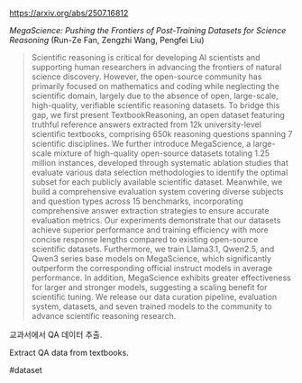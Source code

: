 https://arxiv.org/abs/2507.16812

*MegaScience: Pushing the Frontiers of Post-Training Datasets for Science Reasoning* (Run-Ze Fan, Zengzhi Wang, Pengfei Liu)

> Scientific reasoning is critical for developing AI scientists and supporting human researchers in advancing the frontiers of natural science discovery. However, the open-source community has primarily focused on mathematics and coding while neglecting the scientific domain, largely due to the absence of open, large-scale, high-quality, verifiable scientific reasoning datasets. To bridge this gap, we first present TextbookReasoning, an open dataset featuring truthful reference answers extracted from 12k university-level scientific textbooks, comprising 650k reasoning questions spanning 7 scientific disciplines. We further introduce MegaScience, a large-scale mixture of high-quality open-source datasets totaling 1.25 million instances, developed through systematic ablation studies that evaluate various data selection methodologies to identify the optimal subset for each publicly available scientific dataset. Meanwhile, we build a comprehensive evaluation system covering diverse subjects and question types across 15 benchmarks, incorporating comprehensive answer extraction strategies to ensure accurate evaluation metrics. Our experiments demonstrate that our datasets achieve superior performance and training efficiency with more concise response lengths compared to existing open-source scientific datasets. Furthermore, we train Llama3.1, Qwen2.5, and Qwen3 series base models on MegaScience, which significantly outperform the corresponding official instruct models in average performance. In addition, MegaScience exhibits greater effectiveness for larger and stronger models, suggesting a scaling benefit for scientific tuning. We release our data curation pipeline, evaluation system, datasets, and seven trained models to the community to advance scientific reasoning research.

교과서에서 QA 데이터 추출.

<english>
Extract QA data from textbooks.
</english>

#dataset 